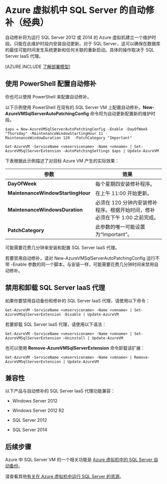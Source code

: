 <properties
	pageTitle="VM 中的 SQL Server 自动修补（经典） | Azure"
	description="介绍 Azure 中使用经典部署模式运行的 SQL Server 虚拟机的自动修补功能。"
	services="virtual-machines"
	documentationCenter="na"
	authors="rothja"
	manager="jeffreyg"
	editor="monicar"
	tags="azure-resource-manager" />
<tags
	ms.service="virtual-machines-windows"
	ms.date="04/08/2016"
	wacn.date="05/24/2016" />

# Azure 虚拟机中 SQL Server 的自动修补（经典）

自动修补将为运行 SQL Server 2012 或 2014 的 Azure 虚拟机建立一个维护时段。只能在此维护时段内安装自动更新。对于 SQL Server，这可以确保在数据库的最佳可能时间发生系统更新和任何关联的重新启动。具体的操作取决于 SQL Server IaaS 代理。

[AZURE.INCLUDE [了解部署模型](../includes/learn-about-deployment-models-classic-include.md)]

## 使用 PowerShell 配置自动修补

你也可以使用 PowerShell 来配置自动修补。

以下示例使用 PowerShell 在现有的 SQL Server VM 上配置自动修补。**New-AzureVMSqlServerAutoPatchingConfig** 命令将为自动更新配置新的维护时段。

    $aps = New-AzureVMSqlServerAutoPatchingConfig -Enable -DayOfWeek "Thursday" -MaintenanceWindowStartingHour 11 -MaintenanceWindowDuration 120  -PatchCategory "Important"

    Get-AzureVM -ServiceName <vmservicename> -Name <vmname> | Set-AzureVMSqlServerExtension -AutoPatchingSettings $aps | Update-AzureVM

下表根据此示例描述了对目标 Azure VM 产生的实际效果：

|参数|效果|
|---|---|
|**DayOfWeek**|每个星期四安装修补程序。|
|**MaintenanceWindowStartingHour**|在上午 11:00 开始更新。|
|**MaintenanceWindowsDuration**|必须在 120 分钟内安装修补程序。根据开始时间，修补必须在下午 1:00 之前完成。|
|**PatchCategory**|此参数的唯一可能设置为“Important”。|

可能需要花费几分钟来安装和配置 SQL Server IaaS 代理。

若要禁用自动修补，请对 New-AzureVMSqlServerAutoPatchingConfig 运行不带 -Enable 参数的同一个脚本。与安装一样，可能需要花费几分钟时间来禁用自动修补。

## 禁用和卸载 SQL Server IaaS 代理

如果你要禁用自动备份和修补的 SQL Server IaaS 代理，请使用以下命令：

    Get-AzureVM -ServiceName <vmservicename> -Name <vmname> | Set-AzureVMSqlServerExtension -Disable | Update-AzureVM

若要卸载 SQL Server IaaS 代理，请使用以下语法：

    Get-AzureVM -ServiceName <vmservicename> -Name <vmname> | Set-AzureVMSqlServerExtension –Uninstall | Update-AzureVM

也可以使用 **Remove-AzureVMSqlServerExtension** 命令卸载该扩展：

    Get-AzureVM -ServiceName <vmservicename> -Name <vmname> | Remove-AzureVMSqlServerExtension | Update-AzureVM

## 兼容性

以下产品与自动修补的 SQL Server IaaS 代理功能兼容：

- Windows Server 2012

- Windows Server 2012 R2

- SQL Server 2012

- SQL Server 2014

## 后续步骤

Azure 中 SQL Server VM 的一个相关功能是 [Azure 虚拟机中的 SQL Server 自动备份](/documentation/articles/virtual-machines-windows-classic-sql-automated-backup)。

请查看其他[有关在 Azure 虚拟机中运行 SQL Server 的资源](/documentation/articles/virtual-machines-windows-sql-server-iaas-overview)。

<!---HONumber=Mooncake_0104_2016-->
